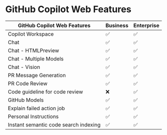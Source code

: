 # GitHub Copilot Web Features

| GitHub Copilot Web Features       | Business | Enterprise |
|-----------------------------------|----------|------------|
| Copilot Workspace                 | ✅        | ✅          |
| Chat                              | ✅        | ✅          |
| Chat - HTMLPreview                | ✅        | ✅          |
| Chat - Multiple Models            | ✅        | ✅          |
| Chat - Vision                     | ✅        | ✅          |
| PR Message Generation             | ✅        | ✅          |
| PR Code Review                    | ✅        | ✅          |
| Code guideline for code review    | ❌        | ✅          |
| GitHub Models                     | ✅        | ✅          |
| Explain failed action job         | ✅        | ✅          |
| Personal Instructions             | ✅        | ✅          |
| Instant semantic code search indexing  | ✅        | ✅     |

